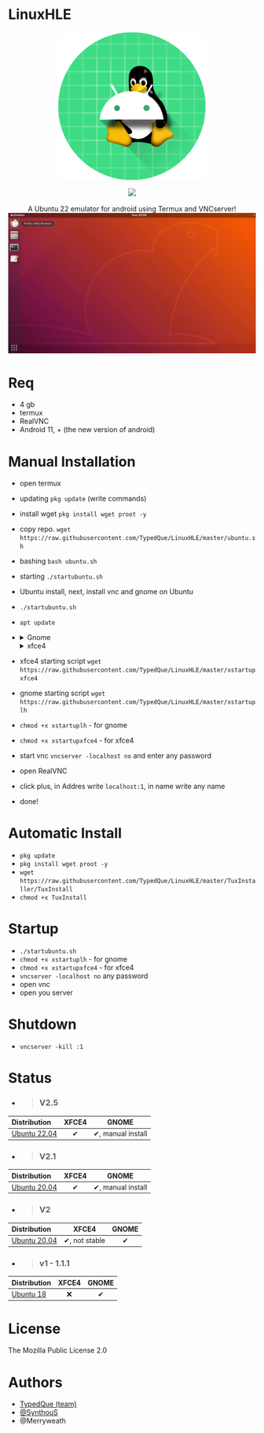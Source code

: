 # LinuxHLE
</div>
<p align="Center">
<img src="Assets/LinuxHLE.png" height="300" >
</p>
<p align="Center">
<img
src="https://badges.frapsoft.com/os/v1/open-source.svg?v=103">
</p>

<p align="Center">
A Ubuntu 22 emulator for android using Termux and VNCserver!
<img src="Assets/ScreenLinuxHLE.png">

# Req
- 4 gb
- termux
- RealVNC
- Android 11, + (the new version of android)

# Manual Installation
- open termux
- updating ```pkg update``` (write commands)
- install wget ```pkg install wget proot -y```
- copy repo. ```wget https://raw.githubusercontent.com/TypedQue/LinuxHLE/master/ubuntu.sh```
- bashing ```bash ubuntu.sh```
- starting ```./startubuntu.sh```
- Ubuntu install, next, install vnc and gnome on Ubuntu
- ```./startubuntu.sh```
- ```apt update```
- <details>
  <summary>Gnome</summary>
 
  ```apt install gnome-shell gnome-terminal nautilus gnome-tweaks gnome-shell-extension-ubuntu-dock light-themes suru-icon-theme gedit dbus-x11 tigervnc-standalone-server nano -y```
 
  </details>
  <details>
  <summary>xfce4</summary>
 
  ```apt install xfce4 xfce4-goodies xorg dbus-x11 x11-xserver-utils tigervnc-standalone-server nano -y```
 
  </details>
- xfce4 starting script ```wget https://raw.githubusercontent.com/TypedQue/LinuxHLE/master/xstartupxfce4```
- gnome starting script ```wget https://raw.githubusercontent.com/TypedQue/LinuxHLE/master/xstartuplh```
- ```chmod +x xstartuplh``` - for gnome
- ```chmod +x xstartupxfce4``` - for xfce4
- start vnc ```vncserver -localhost no``` and enter any password
- open RealVNC
- click plus, in Addres write ```localhost:1```, in name write any name
- done!
# Automatic Install
- ```pkg update```
- ```pkg install wget proot -y```
- ```wget https://raw.githubusercontent.com/TypedQue/LinuxHLE/master/TuxInstaller/TuxInstall```
- ```chmod +x TuxInstall```

# Startup
- ```./startubuntu.sh```
- ```chmod +x xstartuplh``` - for gnome
- ```chmod +x xstartupxfce4``` - for xfce4
- ```vncserver -localhost no``` any password
- open vnc
- open you server
# Shutdown
- ```vncserver -kill :1```
# Status
- > ### V2.5

| Distribution  | XFCE4 | GNOME |
|:-------------- |:------:|:------:|
| [Ubuntu 22.04](https://github.com/TypedQue/LinuxHLE/releases/tag/v2.5) | ✔ | ✔, manual install |

- > ### V2.1

| Distribution  | XFCE4 | GNOME |
|:-------------- |:------:|:------:|
| [Ubuntu 20.04](https://github.com/TypedQue/LinuxHLE/releases/tag/v2.1) | ✔ | ✔, manual install |

- > ### V2

| Distribution  | XFCE4 | GNOME |
|:-------------- |:------:|:------:|
| [Ubuntu 20.04](https://github.com/TypedQue/LinuxHLE/releases/tag/v2) | ✔, not stable | ✔ |

- > ### v1 - 1.1.1

| Distribution  | XFCE4 | GNOME |
|:-------------- |:------:|:------:|
| [Ubuntu 18](https://github.com/TypedQue/LinuxHLE/releases/tag/v1.1.1) | ❌ | ✔ |

# License
The Mozilla Public License 2.0

# Authors
- [TypedQue (team)](https://GitHub.com/TypedQue)
- [@SynthouS](https://youtube.com/SynthouS)
- @Merryweath
